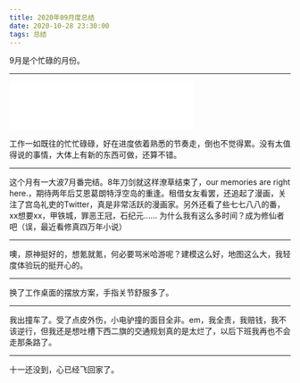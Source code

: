 ```yaml
---
title: 2020年09月度总结
date: 2020-10-28 23:30:00
tags: 总结
---
```

9月是个忙碌的月份。

<!-- more -->

---

<iframe frameborder="no" border="0" marginwidth="0" marginheight="0" width=330 height=86 src="//music.163.com/outchain/player?type=2&id=5255798&auto=0&height=66"></iframe>


工作一如既往的忙忙碌碌，好在进度依着熟悉的节奏走，倒也不觉得累。没有太值得说的事情，大体上有新的东西可做，还算不错。

___

这个月有一大波7月番完结。8年刀剑就这样潦草结束了，our memories are right here.，期待两年后艾恩葛朗特浮空岛的重逢。租借女友看罢，还追起了漫画，关注了宫岛礼吏的Twitter，真是非常活跃的漫画家。另外还看了些七七八八的番，xx想要xx，甲铁城，罪恶王冠，石纪元......
为什么我有这么多时间？成为修仙者吧（误，最近看修真四万年小说）

___

噢，原神挺好的，想氪就氪，何必要骂米哈游呢？建模这么好，地图这么大，我轻度体验玩的挺开心的。

___

换了工作桌面的摆放方案，手指关节舒服多了。

___

我出撞车了。受了点皮外伤，小电驴撞的面目全非。em，我全责，我赔钱，我不该逆行，但我还是想吐槽下西二旗的交通规划真的是太烂了，以后下班我再也不会走那条路了。

___

十一还没到，心已经飞回家了。
